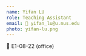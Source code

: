 ```yaml
---
name: Yifan LU
role: Teaching Assistant
email: 📧 yifan_lu@u.nus.edu  
photo: yifan-lu.png
---
```


📍 E1-08-22 (office)


